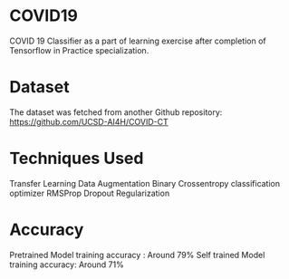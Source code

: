 # COVID19
COVID 19 Classifier as a part of learning exercise after completion of Tensorflow in Practice specialization.

# Dataset
The dataset was fetched from another Github repository:
https://github.com/UCSD-AI4H/COVID-CT

# Techniques Used
Transfer Learning
Data Augmentation
Binary Crossentropy classification optimizer
RMSProp
Dropout Regularization

# Accuracy
Pretrained Model training accuracy : Around 79%
Self trained Model training accuracy: Around 71%



